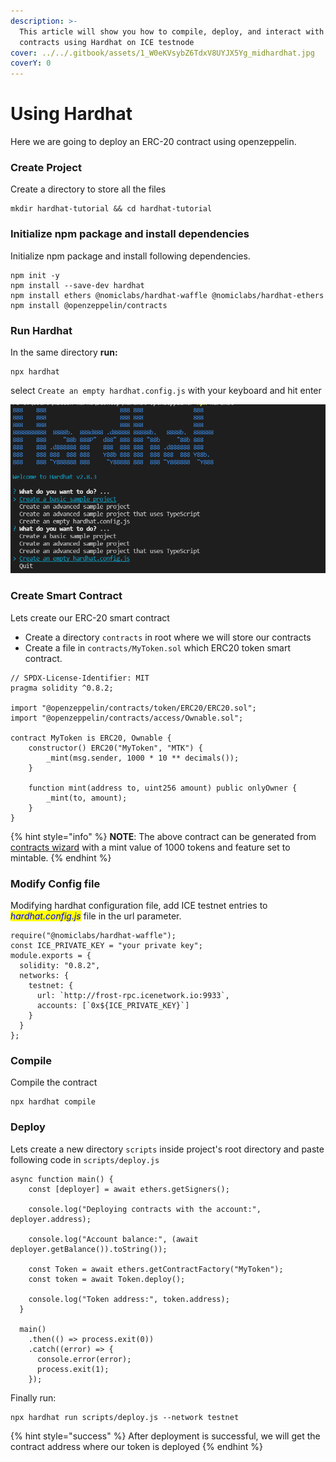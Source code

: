 ```yaml
---
description: >-
  This article will show you how to compile, deploy, and interact with smart
  contracts using Hardhat on ICE testnode
cover: ../../.gitbook/assets/1_W0eKVsybZ6TdxV8UYJX5Yg_midhardhat.jpg
coverY: 0
---
```


# Using Hardhat

Here we are going to deploy an ERC-20 contract using openzeppelin.

### Create Project

Create a directory to store all the files

```
mkdir hardhat-tutorial && cd hardhat-tutorial
```

### Initialize npm package and install dependencies

Initialize npm package and install following dependencies.

```
npm init -y
npm install --save-dev hardhat
npm install ethers @nomiclabs/hardhat-waffle @nomiclabs/hardhat-ethers
npm install @openzeppelin/contracts
```

### Run Hardhat

In the same directory **run:**

```
npx hardhat
```

select `Create an empty hardhat.config.js` with your keyboard and hit enter

![](../../.gitbook/assets/hardhat.png)

### Create Smart Contract

Lets create our ERC-20 smart contract

* Create a directory `contracts` in root where we will store our contracts
* Create a file in `contracts/MyToken.sol` which ERC20 token smart contract.

```
// SPDX-License-Identifier: MIT
pragma solidity ^0.8.2;

import "@openzeppelin/contracts/token/ERC20/ERC20.sol";
import "@openzeppelin/contracts/access/Ownable.sol";

contract MyToken is ERC20, Ownable {
    constructor() ERC20("MyToken", "MTK") {
        _mint(msg.sender, 1000 * 10 ** decimals());
    }

    function mint(address to, uint256 amount) public onlyOwner {
        _mint(to, amount);
    }
}
```

{% hint style="info" %}
**NOTE**: The above contract can be generated from [contracts wizard](https://wizard.openzeppelin.com/#erc20) with a mint value of 1000 tokens and feature set to mintable.
{% endhint %}

### Modify Config file

Modifying hardhat configuration file, add ICE testnet entries to _<mark style="color:blue;">hardhat.config.js</mark>_ file in the url parameter.

```
require("@nomiclabs/hardhat-waffle");
const ICE_PRIVATE_KEY = "your private key";
module.exports = {
  solidity: "0.8.2",
  networks: {
    testnet: {
      url: `http://frost-rpc.icenetwork.io:9933`,
      accounts: [`0x${ICE_PRIVATE_KEY}`]
    }
  }
};
```

### Compile

Compile the contract

```
npx hardhat compile                                                                                                                             
```

### Deploy

Lets create a new directory `scripts` inside project's root directory and paste following code in `scripts/deploy.js`

```
async function main() {
    const [deployer] = await ethers.getSigners();
  
    console.log("Deploying contracts with the account:", deployer.address);
  
    console.log("Account balance:", (await deployer.getBalance()).toString());
  
    const Token = await ethers.getContractFactory("MyToken");
    const token = await Token.deploy();
  
    console.log("Token address:", token.address);
  }
  
  main()
    .then(() => process.exit(0))
    .catch((error) => {
      console.error(error);
      process.exit(1);
    });
```

Finally run:

```
npx hardhat run scripts/deploy.js --network testnet
```

{% hint style="success" %}
After deployment is successful, we will get the contract address where our token is deployed
{% endhint %}
